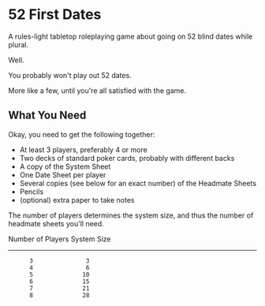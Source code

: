# 52 First Dates

A rules-light tabletop roleplaying game about going on 52 blind dates while plural.

Well.

You probably won't play out 52 dates.

More like a few, until you're all satisfied with the game.

## What You Need

Okay, you need to get the following together:

- At least 3 players, preferably 4 or more
- Two decks of standard poker cards, probably with different backs
- A copy of the System Sheet
- One Date Sheet per player
- Several copies (see below for an exact number) of the Headmate Sheets
- Pencils
- (optional) extra paper to take notes

The number of players determines the system size, and thus the number of
headmate sheets you'll need.

 Number of Players   System Size
------------------- --------------
          3               3
          4               6
          5              10
          6              15
          7              21
          8              28

